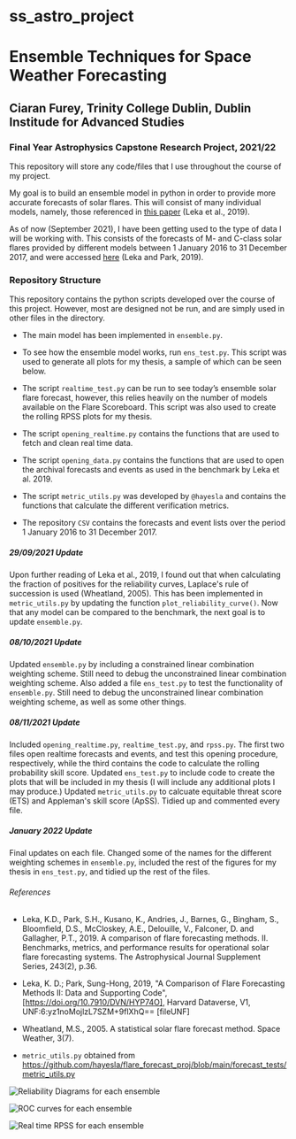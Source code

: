 # ss_astro_project

# Ensemble Techniques for Space Weather Forecasting
## Ciaran Furey, Trinity College Dublin, Dublin Institude for Advanced Studies
### Final Year Astrophysics Capstone Research Project, 2021/22

This repository will store any code/files that I use throughout the course of my project.

My goal is to build an ensemble model in python in order to provide more accurate forecasts of solar flares. This will consist of many individual models, namely, those referenced in [this paper](https://iopscience.iop.org/article/10.3847/1538-4365/ab2e12/pdf) (Leka et al., 2019). 

As of now (September 2021), I have been getting used to the type of data I will be working with. This consists of the forecasts of M- and C-class solar flares provided by different models between 1 January 2016 to 31 December 2017, and were accessed [here](https://dataverse.harvard.edu/dataset.xhtml?persistentId=doi:10.7910/DVN/HYP74O) (Leka and Park, 2019). 

### Repository Structure
This repository contains the python scripts developed over the course of this project. However, most are designed not be run, and are simply used in other files in the directory.

* The main model has been implemented in `ensemble.py`.

* To see how the ensemble model works, run `ens_test.py`. This script was used to generate all plots for my thesis, a sample of which can be seen below. 

* The script `realtime_test.py` can be run to see today’s ensemble solar flare forecast, however, this relies heavily on the number of models available on the Flare Scoreboard. This script was also used to create the rolling RPSS plots for my thesis.

* The script `opening_realtime.py` contains the functions that are used to fetch and clean real time data.

* The script `opening_data.py` contains the functions that are used to open the archival forecasts and events as used in the benchmark by Leka et al. 2019.

* The script `metric_utils.py` was developed by `@hayesla` and contains the functions that calculate the different verification metrics.

* The repository `CSV` contains the forecasts and event lists over the period 1 January 2016 to 31 December 2017.


##### 29/09/2021 Update
Upon further reading of Leka et al., 2019, I found out that when calculating the fraction of positives for the reliability curves, Laplace's rule of succession is used (Wheatland, 2005). This has been implemented in `metric_utils.py` by updating the function `plot_reliability_curve()`. Now that any model can be compared to the benchmark, the next goal is to update `ensemble.py`. 

##### 08/10/2021 Update
Updated `ensemble.py` by including a constrained linear combination weighting scheme. Still need to debug the unconstrained linear combination weighting scheme. Also added a file `ens_test.py` to test the functionality of `ensemble.py`. Still need to debug the unconstrained linear combination weighting scheme, as well as some other things.

##### 08/11/2021 Update
Included  `opening_realtime.py`, `realtime_test.py`, and `rpss.py`. The first two files open realtime forecasts and events, and test this opening procedure, respectively, while the third contains the code to calculate the rolling probability skill score. Updated `ens_test.py` to include code to create the plots that will be included in my thesis (I will include any additional plots I may produce.) Updated `metric_utils.py` to calcuate equitable threat score (ETS) and Appleman's skill score (ApSS). Tidied up and commented  every file.
 
##### January 2022 Update
Final updates on each file. Changed some of the names for the different weighting schemes in `ensemble.py`, included the rest of the figures for my thesis in `ens_test.py`, and tidied up the rest of the files.

###### References 
* Leka, K.D., Park, S.H., Kusano, K., Andries, J., Barnes, G., Bingham, S., Bloomfield, D.S., McCloskey, A.E., Delouille, V., Falconer, D. and Gallagher, P.T., 2019. A comparison of flare forecasting methods. II. Benchmarks, metrics, and performance results for operational solar flare forecasting systems. The Astrophysical Journal Supplement Series, 243(2), p.36.

* Leka, K. D.; Park, Sung-Hong, 2019, "A Comparison of Flare Forecasting Methods II: Data and Supporting Code", [https://doi.org/10.7910/DVN/HYP74O], Harvard Dataverse, V1, UNF:6:yz1noMojlzL7SZM+9flXhQ== [fileUNF]

* Wheatland, M.S., 2005. A statistical solar flare forecast method. Space Weather, 3(7).

* `metric_utils.py` obtained from https://github.com/hayesla/flare_forecast_proj/blob/main/forecast_tests/metric_utils.py

![Reliability Diagrams for each ensemble](https://user-images.githubusercontent.com/83065792/190096213-1cc2d886-6239-48d3-9e4b-526394fa96ed.jpg)

![ROC curves for each ensemble](https://user-images.githubusercontent.com/83065792/190096235-b7aeaf59-4242-4c82-8b2c-f2cc692dff4f.jpg)

![Real time RPSS for each ensemble](https://user-images.githubusercontent.com/83065792/190096278-c2e579c5-13bf-4eb4-85c3-c17e1d0bbd4a.jpg)
